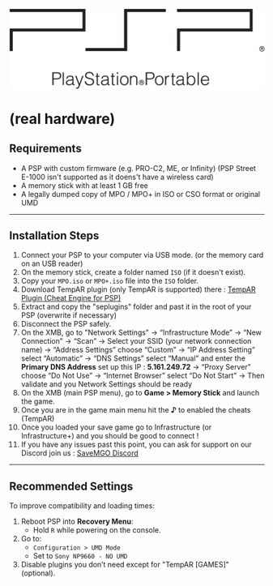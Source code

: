 ![PSP Logo](../assets/Psp-logo.png)
# (real hardware)

## Requirements
- A PSP with custom firmware (e.g. PRO-C2, ME, or Infinity) (PSP Street E-1000 isn't supported as it doens't have a wireless card)
- A memory stick with at least 1 GB free
- A legally dumped copy of MPO / MPO+ in ISO or CSO format or original UMD

---

## Installation Steps
1. Connect your PSP to your computer via USB mode. (or the memory card on an USB reader)
2. On the memory stick, create a folder named `ISO` (if it doesn't exist).
3. Copy your `MPO.iso` or `MPO+.iso` file into the `ISO` folder.
4. Download TempAR plugin (only TempAR is supported) there : [TempAR Plugin (Cheat Engine for PSP)](https://github.com/snakeswiss/Tutorial-setting-up-MPO-MPO-Online/raw/main/assets/tempar_163.7z)
5. Extract and copy the "seplugins" folder and past it in the root of your PSP (overwrite if necessary) 
6. Disconnect the PSP safely.
7. On the XMB, go to "Network Settings" -> “Infrastructure Mode” -> “New Connection” -> “Scan” -> Select your SSID (your network connection name) -> “Address Settings” choose “Custom” -> “IP Address Setting” select “Automatic” -> “DNS Settings” select “Manual” and enter the **Primary DNS Address** set up this IP : **5.161.249.72** -> “Proxy Server” choose “Do Not Use” -> “Internet Browser” select “Do Not Start” -> Then validate and you Network Settings should be ready
8. On the XMB (main PSP menu), go to **Game > Memory Stick** and launch the game.
9. Once you are in the game main menu hit the **♪** to enabled the cheats (TempAR)
10. Once you loaded your save game go to Infrastructure (or Infrastructure+) and you should be good to connect !
11. If you have any issues past this point, you can ask for support on our Discord join us : [SaveMGO Discord](https://discord.gg/mgo2pc)

---

## Recommended Settings
To improve compatibility and loading times:

1. Reboot PSP into **Recovery Menu**:
   - Hold `R` while powering on the console.
2. Go to:
   - `Configuration > UMD Mode`
   - Set to `Sony NP9660 - NO UMD`
3. Disable plugins you don’t need except for "TempAR [GAMES]" (optional).
